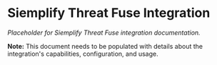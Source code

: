 # Siemplify Threat Fuse Integration

*Placeholder for Siemplify Threat Fuse integration documentation.*

**Note:** This document needs to be populated with details about the integration's capabilities, configuration, and usage.

